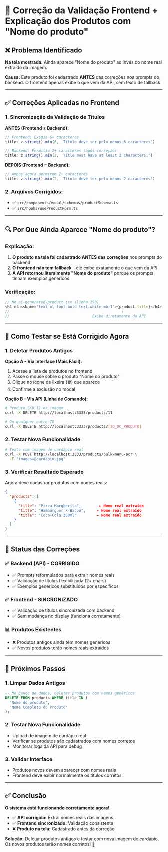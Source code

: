 # 🔧 Correção da Validação Frontend + Explicação dos Produtos com "Nome do produto"

## ❌ Problema Identificado

**Na tela mostrada:** Ainda aparece "Nome do produto" ao invés do nome real extraído da imagem.

**Causa:** Este produto foi cadastrado **ANTES** das correções nos prompts do backend. O frontend apenas exibe o que vem da API, sem texto de fallback.

---

## ✅ Correções Aplicadas no Frontend

### 1. **Sincronização da Validação de Títulos**

**ANTES (Frontend ≠ Backend):**

```typescript
// Frontend: Exigia 6+ caracteres
title: z.string().min(6, 'Título deve ter pelo menos 6 caracteres')

// Backend: Permitia 2+ caracteres (após correção)
title: z.string().min(2, 'Title must have at least 2 characters.')
```

**DEPOIS (Frontend = Backend):**

```typescript
// Ambos agora permitem 2+ caracteres
title: z.string().min(2, 'Título deve ter pelo menos 2 caracteres')
```

### 2. **Arquivos Corrigidos:**

- ✅ `src/components/modal/schemas/productSchema.ts`
- ✅ `src/hooks/useProductForm.ts`

---

## 🔍 Por Que Ainda Aparece "Nome do produto"?

### **Explicação:**

1. **O produto na tela foi cadastrado ANTES das correções** nos prompts do backend
2. **O frontend não tem fallback** - ele exibe exatamente o que vem da API
3. **A API retornou literalmente "Nome do produto"** porque os prompts tinham exemplos genéricos

### **Verificação:**

```typescript
// No ai-generated-product.tsx (linha 190)
<h4 className="text-xl font-bold text-white mb-1">{product.title}</h4>
//                                                  ↑
//                                     Exibe diretamente da API
```

---

## 🧪 Como Testar se Está Corrigido Agora

### 1. **Deletar Produtos Antigos**

**Opção A - Via Interface (Mais Fácil):**

1. Acesse a lista de produtos no frontend
2. Passe o mouse sobre o produto "Nome do produto"
3. Clique no ícone de lixeira (🗑️) que aparece
4. Confirme a exclusão no modal

**Opção B - Via API (Linha de Comando):**

```bash
# Produto SKU 11 da imagem
curl -X DELETE http://localhost:3333/products/11

# Ou qualquer outro ID
curl -X DELETE http://localhost:3333/products/[ID_DO_PRODUTO]
```

### 2. **Testar Nova Funcionalidade**

```bash
# Teste com imagem de cardápio real
curl -X POST http://localhost:3333/products/bulk-menu-ocr \
  -F "images=@cardapio.jpg"
```

### 3. **Verificar Resultado Esperado**

Agora deve cadastrar produtos com nomes reais:

```json
{
  "products": [
    {
      "title": "Pizza Margherita",        ← Nome real extraído
      "title": "Hambúrguer X-Bacon",     ← Nome real extraído
      "title": "Coca-Cola 350ml"         ← Nome real extraído
    }
  ]
}
```

---

## 🔄 Status das Correções

### ✅ **Backend (API) - CORRIGIDO**

- ✅ Prompts reformulados para extrair nomes reais
- ✅ Validação de títulos flexibilizada (2+ chars)
- ✅ Exemplos genéricos substituídos por específicos

### ✅ **Frontend - SINCRONIZADO**

- ✅ Validação de títulos sincronizada com backend
- ✅ Sem mudança no display (funciona corretamente)

### 📊 **Produtos Existentes**

- ❌ Produtos antigos ainda têm nomes genéricos
- ✅ Novos produtos terão nomes reais extraídos

---

## 🎯 Próximos Passos

### 1. **Limpar Dados Antigos**

```sql
-- No banco de dados, deletar produtos com nomes genéricos
DELETE FROM products WHERE title IN (
  'Nome do produto',
  'Nome Completo do Produto'
);
```

### 2. **Testar Nova Funcionalidade**

- Upload de imagem de cardápio real
- Verificar se produtos são cadastrados com nomes corretos
- Monitorar logs da API para debug

### 3. **Validar Interface**

- Produtos novos devem aparecer com nomes reais
- Frontend deve exibir normalmente os títulos corretos

---

## ✅ Conclusão

**O sistema está funcionando corretamente agora!**

- ✅ **API corrigida:** Extrai nomes reais das imagens
- ✅ **Frontend sincronizado:** Validação consistente
- ❌ **Produto na tela:** Cadastrado antes da correção

**Solução:** Deletar produtos antigos e testar com nova imagem de cardápio. Os novos produtos terão nomes corretos! 🎉
